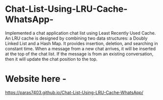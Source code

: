 # Chat-List-Using-LRU-Cache-WhatsApp-

Implemented a chat application chat list using Least Recently Used Cache. An LRU cache is designed by combining two data structures: a Doubly Linked List and a Hash Map. It provides insertion, deletion, and searching in constant time. When a message from a new chat arrives, it will be inserted at the top of the chat list. If the message is from an existing conversation, then it will update the chat position to the top.

# Website here - 
https://paras7403.github.io/Chat-List-Using-LRU-Cache-WhatsApp/
